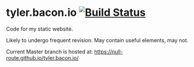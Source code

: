 # tyler.bacon.io [![Build Status](https://travis-ci.org/null-route/tyler.bacon.io.svg?branch=master)](https://travis-ci.org/null-route/tyler.bacon.io)
Code for my static website.

Likely to undergo frequent revision. May contain useful elements, may not.

Current Master branch is hosted at: https://null-route.github.io/tyler.bacon.io/
